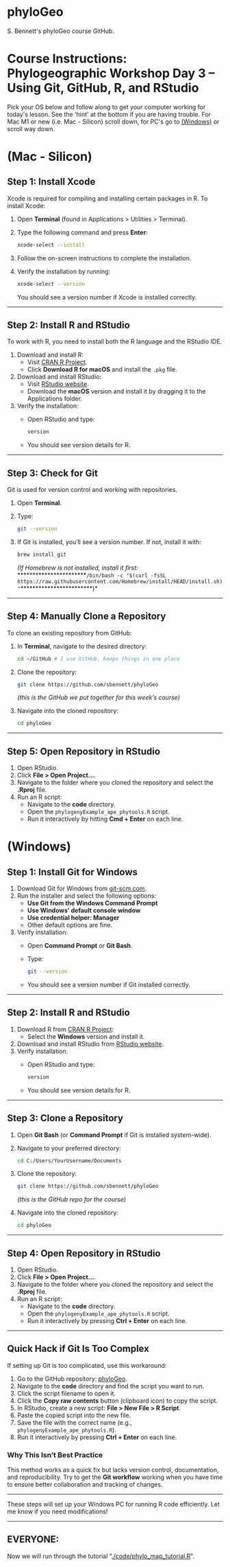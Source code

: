 # phyloGeo

S. Bennett's phyloGeo course GitHub.

# Course Instructions: Phylogeographic Workshop Day 3 – Using Git, GitHub, R, and RStudio

Pick your OS below and follow along to get your computer working for today's lesson. See the 'hint' at the bottom if you are having trouble. For Mac M1 or new (i.e. Mac - Silicon) scroll down, for PC's go to [(Windows)](https://github.com/snbennett/phyloGeo/blob/main/README.md#windows) or scroll way down.

# (Mac - Silicon)

## Step 1: Install Xcode

Xcode is required for compiling and installing certain packages in R. To install Xcode:

1.  Open **Terminal** (found in Applications \> Utilities \> Terminal).

2.  Type the following command and press **Enter**:

    ``` bash
    xcode-select --install
    ```

3.  Follow the on-screen instructions to complete the installation.

4.  Verify the installation by running:

    ``` bash
    xcode-select --version
    ```

    You should see a version number if Xcode is installed correctly.

------------------------------------------------------------------------

## Step 2: Install R and RStudio

To work with R, you need to install both the R language and the RStudio IDE.

1.  Download and install R:
    -   Visit [CRAN R Project](https://cran.r-project.org/).
    -   Click **Download R for macOS** and install the `.pkg` file.
2.  Download and install RStudio:
    -   Visit [RStudio website](https://posit.co/download/rstudio-desktop/).
    -   Download the **macOS** version and install it by dragging it to the Applications folder.
3.  Verify the installation:
    -   Open RStudio and type:

        ``` r
        version
        ```

    -   You should see version details for R.

------------------------------------------------------------------------

## Step 3: Check for Git

Git is used for version control and working with repositories.

1.  Open **Terminal**.

2.  Type:

    ``` bash
    git --version
    ```

3.  If Git is installed, you’ll see a version number. If not, install it with:

    ``` bash
    brew install git
    ```

    *(If Homebrew is not installed, install it first:* \*\*\*\*\*\*\*\*\*\*\*\*\*\*\*\*\*\*\*\*\*\*\*`/bin/bash -c "$(curl -fsSL https://raw.githubusercontent.com/Homebrew/install/HEAD/install.sh)"`\*\*\*\*\*\*\*\*\*\*\*\*\*\*\*\*\*\*\*\*\*\*\*\*)\*

------------------------------------------------------------------------

## Step 4: Manually Clone a Repository

To clone an existing repository from GitHub:

1.  In **Terminal**, navigate to the desired directory:

    ``` bash
    cd ~/GitHub # I use GitHub, keeps things in one place
    ```

2.  Clone the repository:

    ``` bash
    git clone https://github.com/sbennett/phyloGeo
    ```

    *(this is the GitHub we put together for this week’s course)*

3.  Navigate into the cloned repository:

    ``` bash
    cd phyloGeo
    ```

------------------------------------------------------------------------

## Step 5: Open Repository in RStudio

1.  Open RStudio.
2.  Click **File \> Open Project...**.
3.  Navigate to the folder where you cloned the repository and select the **.Rproj** file.
4.  Run an R script:
    -   Navigate to the **code** directory.
    -   Open the `phylogenyExample_ape_phytools.R` script.
    -   Run it interactively by hitting **Cmd + Enter** on each line.

# (Windows)

## Step 1: Install Git for Windows

1.  Download Git for Windows from [git-scm.com](https://git-scm.com/download/win).
2.  Run the installer and select the following options:
    -   **Use Git from the Windows Command Prompt**
    -   **Use Windows’ default console window**
    -   **Use credential helper: Manager**
    -   Other default options are fine.
3.  Verify installation:
    -   Open **Command Prompt** or **Git Bash**.

    -   Type:

        ``` bash
        git --version
        ```

    -   You should see a version number if Git installed correctly.

------------------------------------------------------------------------

## Step 2: Install R and RStudio

1.  Download R from [CRAN R Project](https://cran.r-project.org/):
    -   Select the **Windows** version and install it.
2.  Download and install RStudio from [RStudio website](https://posit.co/download/rstudio-desktop/).
3.  Verify installation:
    -   Open RStudio and type:

        ``` r
        version
        ```

    -   You should see version details for R.

------------------------------------------------------------------------

## Step 3: Clone a Repository

1.  Open **Git Bash** (or **Command Prompt** if Git is installed system-wide).

2.  Navigate to your preferred directory:

    ``` bash
    cd C:/Users/YourUsername/Documents
    ```

3.  Clone the repository:

    ``` bash
    git clone https://github.com/sbennett/phyloGeo
    ```

    *(this is the GitHub repo for the course)*

4.  Navigate into the cloned repository:

    ``` bash
    cd phyloGeo
    ```

------------------------------------------------------------------------

## Step 4: Open Repository in RStudio

1.  Open RStudio.
2.  Click **File \> Open Project...**.
3.  Navigate to the folder where you cloned the repository and select the **.Rproj** file.
4.  Run an R script:
    -   Navigate to the **code** directory.
    -   Open the `phylogenyExample_ape_phytools.R` script.
    -   Run it interactively by pressing **Ctrl + Enter** on each line.

------------------------------------------------------------------------

## Quick Hack if Git Is Too Complex

If setting up Git is too complicated, use this workaround:

1.  Go to the GitHub repository: [phyloGeo](https://github.com/snbennett/phyloGeo).
2.  Navigate to the **code** directory and find the script you want to run.
3.  Click the script filename to open it.
4.  Click the **Copy raw contents** button (clipboard icon) to copy the script.
5.  In RStudio, create a new script: **File \> New File \> R Script**.
6.  Paste the copied script into the new file.
7.  Save the file with the correct name (e.g., `phylogenyExample_ape_phytools.R`).
8.  Run it interactively by pressing **Ctrl + Enter** on each line.

### Why This Isn’t Best Practice

This method works as a quick fix but lacks version control, documentation, and reproducibility. Try to get the **Git workflow** working when you have time to ensure better collaboration and tracking of changes.

------------------------------------------------------------------------

These steps will set up your Windows PC for running R code efficiently. Let me know if you need modifications!

------------------------------------------------------------------------

## EVERYONE: 

Now we will run through the tutorial "[./code/phylo_map_tutorial.R](https://github.com/snbennett/phyloGeo/blob/main/code/phylo_map_tutorial.R)".
